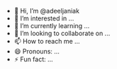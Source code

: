 - 👋 Hi, I’m @adeeljaniak
- 👀 I’m interested in ...
- 🌱 I’m currently learning ...
- 💞️ I’m looking to collaborate on ...
- 📫 How to reach me ...
- 😄 Pronouns: ...
- ⚡ Fun fact: ...

<!---
adeeljaniak/adeeljaniak is a ✨ special ✨ repository because its `README.md` (this file) appears on your GitHub profile.
You can click the Preview link to take a look at your changes.
--->

